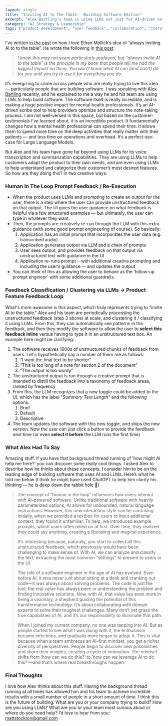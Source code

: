 ```yaml
---
layout: single
title: "Inviting AI to the Table - Building Software Edition"
excerpt: "Alex Bartling's team is using LLMs not just for AI-driven note-taking, but to refine their product based on user feedback — turning unstructured input into structured UI improvements. This is the future of building: constantly iterating with AI as a collaborator."
category: "AI Strategy & Leadership"
tags: ["product-development", "user-feedback", "collaboration", "iteration", "alex-bartling"]
---
```

I’ve written [in the past](/2024/08/12/ai-is-easy-just-get-started.html) on how I love Ethan Mollick’s idea of “always inviting AI to to the table”. He wrote the following in [this post](https://www.oneusefulthing.org/p/doing-stuff-with-ai-opinionated-midyear?utm_source=publication-search):

>*I know this may not seem particularly profound, but “always invite AI to the table” is the principle in my book that people tell me had the biggest impact on them. You won’t know what AI can (and can’t) do for you until you try to use it for everything you do.*

It’s energizing to come across people who are really trying to live this idea — particularly people that are building software. I was speaking with [Alex Bartling](https://www.linkedin.com/in/alex-bartling-993a877b/) recently, and he explained to me a way he and his team are using LLMs to help build software. The software itself is really incredible, and is making a huge positive impact for mental health professionals. It’s an AI-driven scribe tool to help providers optimize and structure the note-taking process. I am not well-versed in this space, but based on the customer-testimonials I’ve learned about, it is an incredible product. It fundamentally changes how a mental health professional can spend their time. It allows them to spend more time on the deep activities that really matter with their patients — and less time on operations and overhead. It’s a perfect use-case for Large Language Models.

But Alex and his team have gone far beyond using LLMs for its voice transcription and summarization capabilities. They are using LLMs to help customers adapt the product to their own needs, and are even using LLMs to help understand and categorize their customer’s most desired features. So how are they doing this? In two creative ways:

### Human In The Loop Prompt Feedback / Re-Execution

- When the product uses LLMs and prompting to create an output for the user, there is a step where the user can provide unstructured feedback on that output. The UI gives the user guidance on what feedback is helpful via a few structured examples —  but ultimately, the user can type in whatever they want.
- Then, the prompts are creatively re-run through the LLM with this extra guidance (with some good prompt engineering of course). So basically:
    1. Application has an initial prompt that incorporates the user data (e.g. transcribed audio)
    2. Application generates output via LLM and a chain of prompts
    3. User sees output, and provides feedback on that output via unstructured text with guidance in the UI
    4. Application re-runs prompt --with additional creative prompting and including the user’s guidance -- and updates the output
- You can think of this as allowing the user to behave as the ‘follow-up prompt engineer’ with some additional guardrails.

### Feedback Classification / Clustering via LLMs -> Product Feature Feedback Loop

What's more awesome is this aspect, which truly represents trying to "invite AI to the table." Alex and his team are periodically processing the unstructured feedback (step 3 above) at scale, and clustering it / classifying it using LLMs. From this, they can automatically see patterns in the feedback, and then they modify the software to allow the user to **select this feedback inline** versus having to type it in an unstructured text box. An example here might be clarifying:

1. The software receives 1000s of unstructured chunks of feedback from users. Let's hypothetically say a number of them are as follows:
    1. “I want the final text to be shorter”
    2. “This is too long of a note for section 2 of the document”
    3. “The output is too wordy”
2. The unstructured output is run through a creative prompt that is intended to distill the feedback into a taxonomy of feedback areas, ranked by frequency
3. From this, the LLM recognizes that a new toggle could be added to the UI, which has the label *"Summary Text Length"* and the following options.
    1. Brief
    2. Default
    3. Descriptive
4. The team updates the software with this new toggle, and ships the new version. Now the user can just click a button to provide the feedback next time (or even **select it before** the LLM runs the first time)

### What Alex Had To Say

Amazing stuff. If you have that background thread running of ‘how might AI help me here?’ you can discover some really cool things. I asked Alex to describe how he thinks about these concepts. I consider him to be on the leading edge of building software that uses AI and LLMs. Here’s what he told me below (I think he might have used ChatGPT to help him clarify his thinking — he is deep down the rabbit hole 🙂)

> The concept of “human in the loop” influences how users interact with AI-powered software. Unlike traditional software with heavily parameterized options, AI allows for unbounded, natural language instructions. However, this new interaction style can be confusing. Initially, when we provided a textbox for users to input additional context, they found it unfamiliar. To help, we introduced example prompts, which users often relied on at first. Over time, they realized they could say anything, creating a liberating and magical experience. 
>
> It’s interesting because, naturally, you start to collect all this unstructured feedback, which previously would have been challenging to make sense of. With AI, we can analyze and classify the text, extracting the most common “settings” to present to users in the UI.
>
> The role of a software engineer in the age of AI has evolved. Even before AI, it was never just about sitting at a desk and cranking out code—it was always about solving problems. The code is just the tool; the real value has always been in understanding the problem and finding innovative solutions. Now, with AI, that value lies even more in being a visionary, a shepherd guiding the potential of this transformative technology. It’s about collaborating with domain experts to solve their toughest challenges. Many don’t yet grasp the true capabilities of AI, and it’s our responsibility to illuminate that path.
>
> When I joined my current company, no one was tapping into AI. But as people started to see what I was doing with it, the enthusiasm became infectious, and gradually more began to adopt it. This is vital because when a team embraces an AI-first mindset, you get a richer diversity of perspectives. People begin to discover new possibilities and share their insights, creating a cycle of innovation. The mindset shifts from ‘how can we do this?’ to ’how can we leverage AI to do this?’—and that’s where real breakthroughs happen.

### Final Thoughts 

I love how Alex thinks about this stuff. Having the background thread running at all times has allowed him and his team to achieve incredible results with a small number of people in a short amount of time. I think this is the future of building. What are you or your company trying to build? How are you using LLMs? What are you or your team most curious about or where do you need help? I’d love to hear from you: mattstockton@gmail.com